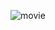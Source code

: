 ![movie](https://user-images.githubusercontent.com/122026057/220497341-67414a97-8b60-42ad-84d1-3c0f74d461e9.gif)
